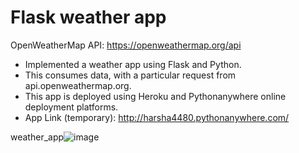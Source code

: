 # Flask weather app

OpenWeatherMap API: https://openweathermap.org/api

- Implemented a weather app using Flask and Python.
- This consumes data, with a particular request from api.openweathermap.org.
- This app is deployed using Heroku and Pythonanywhere online deployment platforms.
- App Link (temporary): http://harsha4480.pythonanywhere.com/

weather_app![image](https://user-images.githubusercontent.com/32228863/110722325-0adf5d00-81e0-11eb-8164-82b3c16016bb.png)




